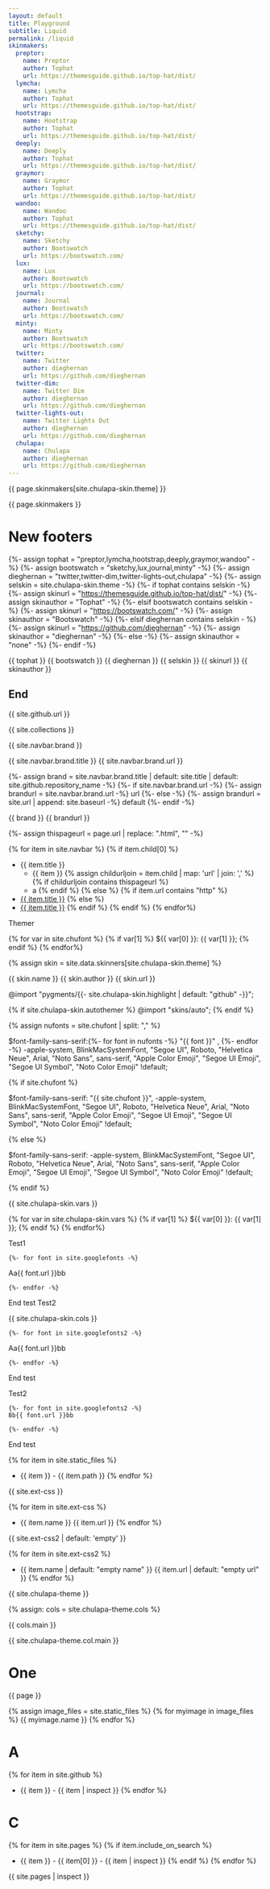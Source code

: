 ```yaml
---
layout: default
title: Playground
subtitle: Liquid 
permalink: /liquid
skinmakers:
  preptor:
    name: Preptor
    author: Tophat
    url: https://themesguide.github.io/top-hat/dist/
  lymcha:
    name: Lymcha
    author: Tophat
    url: https://themesguide.github.io/top-hat/dist/
  hootstrap:
    name: Hootstrap
    author: Tophat
    url: https://themesguide.github.io/top-hat/dist/
  deeply:
    name: Deeply
    author: Tophat
    url: https://themesguide.github.io/top-hat/dist/
  graymor:
    name: Graymor
    author: Tophat
    url: https://themesguide.github.io/top-hat/dist/
  wandoo:
    name: Wandoo
    author: Tophat
    url: https://themesguide.github.io/top-hat/dist/
  sketchy:
    name: Sketchy
    author: Bootswatch
    url: https://bootswatch.com/
  lux:
    name: Lux
    author: Bootswatch
    url: https://bootswatch.com/
  journal:
    name: Journal
    author: Bootswatch
    url: https://bootswatch.com/
  minty:
    name: Minty
    author: Bootswatch
    url: https://bootswatch.com/
  twitter:
    name: Twitter
    author: dieghernan
    url: https://github.com/dieghernan
  twitter-dim:
    name: Twitter Dim
    author: dieghernan
    url: https://github.com/dieghernan
  twitter-lights-out:
    name: Twitter Lights Out
    author: dieghernan
    url: https://github.com/dieghernan
  chulapa:
    name: Chulapa
    author: dieghernan
    url: https://github.com/dieghernan
---
```





{{ page.skinmakers[site.chulapa-skin.theme]  }}


{{ page.skinmakers }}
# New footers

{%- assign tophat       = "preptor,lymcha,hootstrap,deeply,graymor,wandoo"     -%}
{%- assign bootswatch   = "sketchy,lux,journal,minty"                      -%}
{%- assign dieghernan   = "twitter,twitter-dim,twitter-lights-out,chulapa" -%}
{%- assign selskin      = site.chulapa-skin.theme                             -%}
{%- if tophat contains selskin -%}
    {%- assign skinurl      = "https://themesguide.github.io/top-hat/dist/" -%}
    {%- assign skinauthor   = "Tophat" -%}
{%- elsif bootswatch contains selskin - %}
    {%- assign skinurl      = "https://bootswatch.com/" -%}
    {%- assign skinauthor   = "Bootswatch" -%}
{%- elsif dieghernan contains selskin - %}
    {%- assign skinurl      = "https://github.com/dieghernan" -%}
    {%- assign skinauthor   = "dieghernan" -%}
{%- else -%}
  {%- assign skinauthor   = "none" -%}
{%- endif -%}

{{ tophat }}
{{ bootswatch }}
{{ dieghernan }}
{{ selskin }}
{{ skinurl }}
{{ skinauthor }}


## End


{{ site.github.url }}



{{ site.collections }}



{{ site.navbar.brand }}



{{ site.navbar.brand.title }}
{{ site.navbar.brand.url }}

{%- assign brand = site.navbar.brand.title | default: site.title | default: site.github.repository_name  -%}
{%- if site.navbar.brand.url  -%}
  {%- assign brandurl = site.navbar.brand.url  -%}
  url
{%- else -%}
  {%- assign brandurl = site.url | append: site.baseurl -%}
  default
{%- endif -%}

{{ brand }}
{{ brandurl }}

{%- assign thispageurl = page.url | replace: ".html", ""  -%}

{% for item in site.navbar %}
  {% if item.child[0] %}
- {{ item.title }}
   - {{ item }}
{% assign childurljoin  =  item.child | map: 'url' | join: ',' %}
    {% if childurljoin contains thispageurl %}
    - a
    {% endif %}
  {% else %}
    {% if item.url contains "http" %}
- <a href="{{ item.url }}">{{ item.title }}</a>
    {% else %}
- <a href="{{ item.url | relative_url }}">{{ item.title }}</a>
    {% endif %}
  {% endif %}
{% endfor%}


Themer

{% for var in site.chufont %}
  {% if var[1] %}
   ${{ var[0] }}: {{ var[1] }};
  {% endif %}
{% endfor%}


{% assign skin = site.data.skinners[site.chulapa-skin.theme] %}

{{ skin.name }}
{{ skin.author }}
{{ skin.url }}


 @import "pygments/{{- site.chulapa-skin.highlight | default: "github" -}}";


{% if site.chulapa-skin.autothemer %}
@import "skins/auto";
{% endif %}

{% assign nufonts = site.chufont | split: "," %}


$font-family-sans-serif:{%- for font in nufonts -%}  "{{ font }}" , {%- endfor -%} -apple-system, BlinkMacSystemFont, "Segoe UI", Roboto, "Helvetica Neue", Arial, "Noto Sans", sans-serif, "Apple Color Emoji", "Segoe UI Emoji", "Segoe UI Symbol", "Noto Color Emoji" !default;





{% if site.chufont %}

$font-family-sans-serif: "{{ site.chufont }}", -apple-system, BlinkMacSystemFont, "Segoe UI", Roboto, "Helvetica Neue", Arial, "Noto Sans", sans-serif, "Apple Color Emoji", "Segoe UI Emoji", "Segoe UI Symbol", "Noto Color Emoji" !default;



{% else %}

$font-family-sans-serif:      -apple-system, BlinkMacSystemFont, "Segoe UI", Roboto, "Helvetica Neue", Arial, "Noto Sans", sans-serif, "Apple Color Emoji", "Segoe UI Emoji", "Segoe UI Symbol", "Noto Color Emoji" !default;

{% endif %} 




{{ site.chulapa-skin.vars }}


{% for var in site.chulapa-skin.vars %}
{% if var[1] %}
${{ var[0] }}: {{ var[1] }};
{% endif %}
{% endfor%}

Test1

    {%- for font in site.googlefonts -%}
   Aa{{ font.url }}bb

    {%- endfor -%}

End test
Test2

{{ site.chulapa-skin.cols }}

    {%- for font in site.googlefonts2 -%}
   Aa{{ font.url }}bb

    {%- endfor -%}

End test


Test2

    {%- for font in site.googlefonts2 -%}
    Bb{{ font.url }}bb

    {%- endfor -%}

End test


{% for item in site.static_files %}
-  {{ item }} - {{ item.path }}
{% endfor %}


{{ site.ext-css }}

{% for item in site.ext-css %}
- {{ item.name }} {{ item.url }}
{% endfor %}

{{ site.ext-css2 | default: 'empty' }}

{% for item in site.ext-css2 %}
- {{ item.name | default: "empty name" }} {{ item.url | default: "empty url" }}
{% endfor %}

{{ site.chulapa-theme }}

{% assign: cols = site.chulapa-theme.cols %}

{{ cols.main  }}

{{ site.chulapa-theme.col.main }}
# One
{{ page }}

{% assign image_files = site.static_files %}
{% for myimage in image_files %}
  {{ myimage.name }}
{% endfor %}

# A
{% for item in site.github %}
-  {{ item }} - {{ item | inspect }}
{% endfor %}

# C
{% for item in site.pages %}
{% if item.include_on_search %}
-  {{ item }} - {{ item[0] }} - {{ item | inspect }}
{% endif %}
{% endfor %}


{{ site.pages | inspect }}
